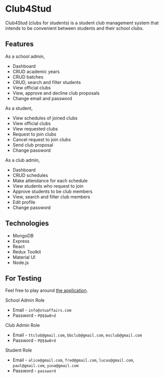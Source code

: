 # Club4Stud

Club4Stud (clubs for students) is a student club management system that intends to be convenient between students and their school clubs.

## Features

As a school admin,
- Dashboard
- CRUD academic years
- CRUD batches
- CRUD, search and filter students
- View official clubs
- View, approve and decline club proposals
- Change email and password

As a student,
- View schedules of joined clubs
- View official clubs
- View requested clubs
- Request to join clubs
- Cancel request to join clubs
- Send club proposal
- Change password

As a club admin,
- Dashboard
- CRUD schedules
- Make attendance for each schedule 
- View students who request to join
- Approve students to be club members
- View, search and filter club members
- Edit profile
- Change password

## Technologies

- MongoDB
- Express
- React
- Redux Toolkit
- Material UI
- Node.js

## For Testing

Feel free to play around [the application](https://club4stud.yunesunadi.com/).

School Admin Role
- Email - `info@stuaffairs.com`
- Password - `P@$$w0rd`

Club Admin Role
- Email - `ttclub@gmail.com`, `bbclub@gmail.com`, `msclub@gmail.com`
- Password - `P@$$w0rd`

Student Role
- Email - `alice@gmail.com`, `fred@gmail.com`, `lucas@gmail.com`, `paul@gmail.com`, `yuna@gmail.com`
- Password - `password`